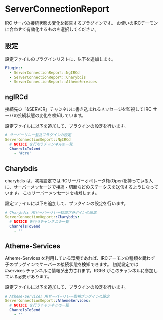 ServerConnectionReport
======================

IRC サーバの接続状態の変化を報告するプラグインです。
お使いのIRCデーモンに合わせて有効化するものを選択してください。

設定
----

設定ファイルのプラグインリストに、以下を追加します。

```yaml
Plugins:
  - ServerConnectionReport::NgIRCd
  - ServerConnectionReport::Charybdis
  - ServerConnectionReport::AthemeServices
```

ngIRCd
------
接続先の「&SERVER」チャンネルに書き込まれるメッセージを監視して IRC サーバの接続状態の変化を検知しています。

設定ファイルに以下を追加して、プラグインの設定を行います。

```yaml
# サーバーリレー監視プラグインの設定
ServerConnectionReport::NgIRCd
  # NOTICE を行なうチャンネルの一覧
  ChannelsToSend:
    - '#cre'
```

Charybdis
---------

charybdis は、初期設定ではIRCサーバーオペレータ権(Oper)を持っている人に、サーバーメッセージで接続・切断などのステータスを送信するようになっています。
このサーバーメッセージを検知します。

設定ファイルに以下を追加して、プラグインの設定を行います。

```yaml
# Charybdis 用サーバーリレー監視プラグインの設定
ServerConnectionReport::Charybdis:
  # NOTICE を行うチャンネルの一覧
  ChannelsToSend:
    - ''
```

Atheme-Services
---------------

Atheme-Services を利用している環境であれば、IRCデーモンの種類を問わず子のプラグインでサーバーの接続状態を検知できます。
初期設定では #services チャンネルに情報が出力されます。RGRB がこのチャンネルに参加している必要があります。

設定ファイルに以下を追加して、プラグインの設定を行います。

```yaml
# Atheme-Services 用サーバーリレー監視プラグインの設定
ServerConnectionReport::AthemeServices:
  # NOTICE を行うチャンネルの一覧
  ChannelsToSend:
    - ''
```
